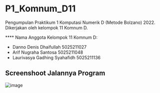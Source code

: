 # P1_Komnum_D11
Pengumpulan Praktikum 1 Komputasi Numerik D (Metode Bolzano) 2022.
Dikerjakan oleh kelompok 11 Komnum D.

**** Nama Anggota Kelompok 11 Komnum D:
* Danno Denis Dhaifullah        5025211027
* Arif Nugraha Santosa          5025211048
* Laurivasya Gadhing Syahafidh	 5025211136

## Screenshoot Jalannya Program
![image](https://user-images.githubusercontent.com/112613803/197846828-1b781579-f34a-4863-a8fb-e01218616e5a.png)
